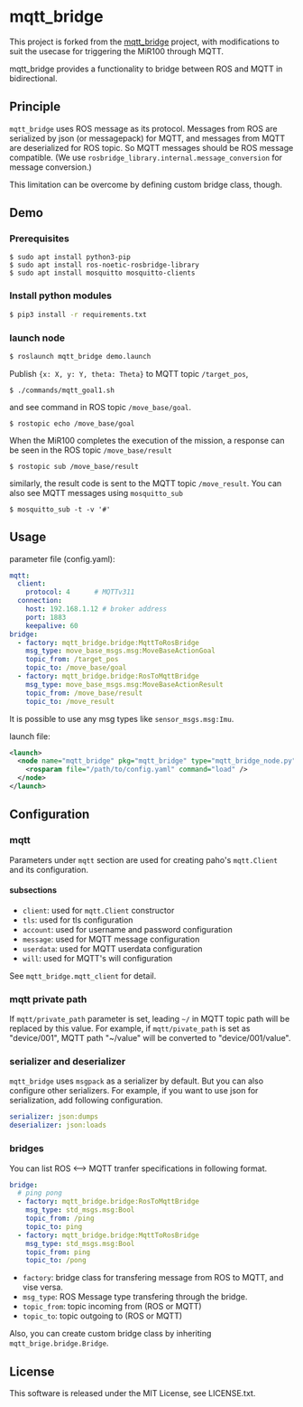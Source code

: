 # mqtt_bridge

This project is forked from the [mqtt_bridge](//github.com/groove-x/mqtt_bridge) project, with modifications to suit the usecase for triggering the MiR100 through MQTT.

mqtt_bridge provides a functionality to bridge between ROS and MQTT in bidirectional.


## Principle

`mqtt_bridge` uses ROS message as its protocol. Messages from ROS are serialized by json (or messagepack) for MQTT, and messages from MQTT are deserialized for ROS topic. So MQTT messages should be ROS message compatible. (We use `rosbridge_library.internal.message_conversion` for message conversion.)

This limitation can be overcome by defining custom bridge class, though.


## Demo

### Prerequisites

```
$ sudo apt install python3-pip
$ sudo apt install ros-noetic-rosbridge-library
$ sudo apt install mosquitto mosquitto-clients
```

### Install python modules

```bash
$ pip3 install -r requirements.txt
```

### launch node

``` bash
$ roslaunch mqtt_bridge demo.launch
```

Publish `{x: X, y: Y, theta: Theta}` to MQTT topic `/target_pos`,

```
$ ./commands/mqtt_goal1.sh
```

and see command in ROS topic `/move_base/goal`.

```
$ rostopic echo /move_base/goal
```

When the MiR100 completes the execution of the mission, a response can be seen in the ROS topic `/move_base/result`

```
$ rostopic sub /move_base/result
```

similarly, the result code is sent to the MQTT topic `/move_result`.
You can also see MQTT messages using `mosquitto_sub`

```
$ mosquitto_sub -t -v '#'
```

## Usage

parameter file (config.yaml):

``` yaml
mqtt:
  client:
    protocol: 4      # MQTTv311
  connection:
    host: 192.168.1.12 # broker address
    port: 1883
    keepalive: 60
bridge:
  - factory: mqtt_bridge.bridge:MqttToRosBridge
    msg_type: move_base_msgs.msg:MoveBaseActionGoal
    topic_from: /target_pos
    topic_to: /move_base/goal
  - factory: mqtt_bridge.bridge:RosToMqttBridge
    msg_type: move_base_msgs.msg:MoveBaseActionResult
    topic_from: /move_base/result
    topic_to: /move_result
```

It is possible to use any msg types like `sensor_msgs.msg:Imu`.

launch file:

``` xml
<launch>
  <node name="mqtt_bridge" pkg="mqtt_bridge" type="mqtt_bridge_node.py" output="screen">
    <rosparam file="/path/to/config.yaml" command="load" />
  </node>
</launch>
```


## Configuration

### mqtt

Parameters under `mqtt` section are used for creating paho's `mqtt.Client` and its configuration.

#### subsections

* `client`: used for `mqtt.Client` constructor
* `tls`: used for tls configuration
* `account`: used for username and password configuration
* `message`: used for MQTT message configuration
* `userdata`: used for MQTT userdata configuration
* `will`: used for MQTT's will configuration

See `mqtt_bridge.mqtt_client` for detail.

### mqtt private path

If `mqtt/private_path` parameter is set, leading `~/` in MQTT topic path will be replaced by this value. For example, if `mqtt/pivate_path` is set as "device/001", MQTT path "~/value" will be converted to "device/001/value".

### serializer and deserializer

`mqtt_bridge` uses `msgpack` as a serializer by default. But you can also configure other serializers. For example, if you want to use json for serialization, add following configuration.

``` yaml
serializer: json:dumps
deserializer: json:loads
```

### bridges

You can list ROS <--> MQTT tranfer specifications in following format.

``` yaml
bridge:
  # ping pong
  - factory: mqtt_bridge.bridge:RosToMqttBridge
    msg_type: std_msgs.msg:Bool
    topic_from: /ping
    topic_to: ping
  - factory: mqtt_bridge.bridge:MqttToRosBridge
    msg_type: std_msgs.msg:Bool
    topic_from: ping
    topic_to: /pong
```

* `factory`: bridge class for transfering message from ROS to MQTT, and vise versa.
* `msg_type`: ROS Message type transfering through the bridge.
* `topic_from`: topic incoming from (ROS or MQTT)
* `topic_to`: topic outgoing to (ROS or MQTT)

Also, you can create custom bridge class by inheriting `mqtt_brige.bridge.Bridge`.


## License

This software is released under the MIT License, see LICENSE.txt.
